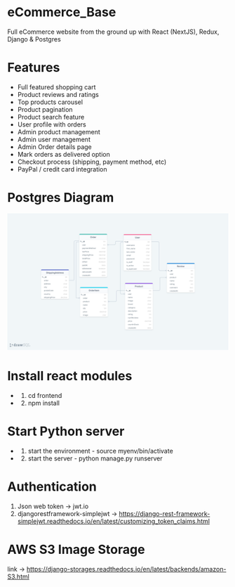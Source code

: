 # eCommerce_Base
Full eCommerce website from the ground up with React (NextJS), Redux, Django &amp; Postgres

# Features
* Full featured shopping cart
* Product reviews and ratings
* Top products carousel
* Product pagination
* Product search feature
* User profile with orders
* Admin product management
* Admin user management
* Admin Order details page
* Mark orders as delivered option
* Checkout process (shipping, payment method, etc)
* PayPal / credit card integration

# Postgres Diagram

![alt text](https://github.com/vaishvikmaisuria/eCommerce_Base/blob/main/drawSQL.png?raw=true)


# Install react modules
* 1. cd frontend
* 2. npm install

# Start Python server
* 1. start the environment - source myenv/bin/activate
* 2. start the server - python manage.py runserver

# Authentication
1. Json web token -> jwt.io
2. djangorestframework-simplejwt -> https://django-rest-framework-simplejwt.readthedocs.io/en/latest/customizing_token_claims.html


# AWS S3 Image Storage
link -> https://django-storages.readthedocs.io/en/latest/backends/amazon-S3.html
